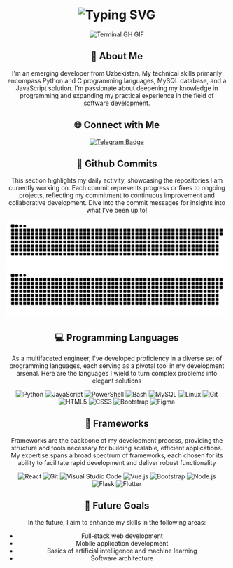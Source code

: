 <div align="center">
    <h1><img src="https://readme-typing-svg.herokuapp.com?font=Jetbrains+mono&size=40&duration=3000&color=33FF33&center=true&vCenter=true&width=435&lines=Hey..+I'm+Abdulaiz;This+is..;..my+Github..;" alt="Typing SVG"/></h1>
    <p><img src="termina-gh.gif" alt="Terminal GH GIF" /></p>
</div>

<div align="center">
    <h2>🚀 About Me</h2>
<!--     <p><img src="termina-gh.gif" alt="Terminal GH GIF" /></p> -->
        <p>I'm an emerging developer from Uzbekistan. My technical skills primarily encompass Python and C programming languages, MySQL database, and  a JavaScript solution. I'm passionate about deepening my knowledge in programming and expanding my practical experience in the field of software development.
</p>
</div>

<div align="center">
<h2 align="center" class="section-heading">🌐 Connect with Me</h2>

[![Telegram Badge](https://img.shields.io/badge/Telegram-Contact-blue)](https://t.me/codes_abdulazizbek)


<div align="center">
  <h2>🚀 Github Commits</h2>
    <p>This section highlights my daily activity, showcasing the repositories I am currently working on. Each commit represents progress or fixes to ongoing projects, reflecting my commitment to continuous improvement and collaborative development. Dive into the commit messages for insights into what I've been up to!</p>
  <img src="https://raw.githubusercontent.com/zanepearton/zanepearton/output/github-contribution-grid-snake-dark.svg#gh-dark-mode-only" alt="GitHub Contribution Grid Snake Animation Dark Mode"/>
  <img src="https://raw.githubusercontent.com/zanepearton/zanepearton/output/github-contribution-grid-snake.svg#gh-light-mode-only" alt="GitHub Contribution Grid Snake Animation Light Mode"/>
</div>


<h2 align="center" class="section-heading">💻 Programming Languages</h2>
<p> As a multifaceted engineer, I've developed proficiency in a diverse set of programming languages, each serving as a pivotal tool in my development arsenal. Here are the languages I wield to turn complex problems into elegant solutions</p>
<div align="center">
  <img src="https://img.shields.io/badge/Python-3776AB?style=for-the-badge&logo=python&logoColor=white" alt="Python"/>
  <img src="https://img.shields.io/badge/JavaScript-F7DF1E?style=for-the-badge&logo=javascript&logoColor=black" alt="JavaScript"/>
  <img src="https://img.shields.io/badge/PowerShell-5391FE?style=for-the-badge&logo=powershell&logoColor=white" alt="PowerShell"/>
  <img src="https://img.shields.io/badge/Bash-4EAA25?style=for-the-badge&logo=gnu-bash&logoColor=white" alt="Bash"/>
  <img src="https://img.shields.io/badge/MySQL-005C84?style=for-the-badge&logo=mysql&logoColor=white" alt="MySQL"/>
  <img src="https://img.shields.io/badge/Linux-FCC624?style=for-the-badge&logo=linux&logoColor=black" alt="Linux"/>
  <img src="https://img.shields.io/badge/Git-F05032?style=for-the-badge&logo=git&logoColor=white" alt="Git"/>
  <img src="https://img.shields.io/badge/HTML5-E34F26?style=for-the-badge&logo=html5&logoColor=white" alt="HTML5"/>
  <img src="https://img.shields.io/badge/CSS3-1572B6?style=for-the-badge&logo=css3&logoColor=white" alt="CSS3"/>
  <img src="https://img.shields.io/badge/Bootstrap-563D7C?style=for-the-badge&logo=bootstrap&logoColor=white" alt="Bootstrap"/>
  <img src="https://img.shields.io/badge/Figma-F24E1E?style=for-the-badge&logo=figma&logoColor=white" alt="Figma"/>
</div>

<h2 align="center" class="section-heading">🔧 Frameworks</h2>
<p>Frameworks are the backbone of my development process, providing the structure and tools necessary for building scalable, efficient applications. My expertise spans a broad spectrum of frameworks, each chosen for its ability to facilitate rapid development and deliver robust functionality</p>
<div align="center">
  <img src="https://img.shields.io/badge/React-20232A?style=for-the-badge&logo=react&logoColor=61DAFB" alt="React"/>
  <img src="https://img.shields.io/badge/Git-F05032?style=for-the-badge&logo=git&logoColor=white" alt="Git"/>
  <img src="https://img.shields.io/badge/Visual%20Studio%20Code-007ACC?style=for-the-badge&logo=visualstudiocode&logoColor=white" alt="Visual Studio Code"/>
  <img src="https://img.shields.io/badge/Vue.js-4FC08D?style=for-the-badge&logo=vuedotjs&logoColor=white" alt="Vue.js"/>
  <img src="https://img.shields.io/badge/Bootstrap-7952B3?style=for-the-badge&logo=bootstrap&logoColor=white" alt="Bootstrap"/>
  <img src="https://img.shields.io/badge/Node.js-339933?style=for-the-badge&logo=nodedotjs&logoColor=white" alt="Node.js"/>
  <img src="https://img.shields.io/badge/Flask-000000?style=for-the-badge&logo=flask&logoColor=white" alt="Flask"/>
  <img src="https://img.shields.io/badge/Flutter-02569B?style=for-the-badge&logo=flutter&logoColor=white" alt="Flutter"/> 
</div>
<!--
<div align="center">
  <h2 align="center" class="section-heading"> 💻 GitHub Stats</h2>
  <p>Peek into my GitHub stats to see how I juggle code, coffee, and collaborations! Dive in to check out the milestones of my digital journey!</p>
  <table align="center" width="100%" height="100%">
    <tr>
      <td><img style="border: none;" src="https://github-profile-summary-cards.vercel.app/api/cards/profile-details?username=Abdulaziz_c5&theme=github_dark" alt="Abdulaziz_c5's GitHub Stats"/></td>
      <td><img style="border: none;" src="https://github-readme-streak-stats.herokuapp.com/?user=Abdulaziz_c5&theme=merko" alt="Abdulaziz_c5's Contribution Streak"/></td>
    </tr>
  </table>
-->
<!--
  <table align="center" width="100%" height="100%">
    <tr>
      <td><img style="border: none;" src="https://github-profile-summary-cards.vercel.app/api/cards/stats?username=Abdulaziz_c5&theme=github_dark" alt="Abdulaziz_c5's GitHub Stats"/></td>
      <td><img style="border: none;" src="https://github-profile-summary-cards.vercel.app/api/cards/productive-time?username=Abdulaziz_c5&theme=github_dark&utcOffset=10" alt="Abdulaziz_c5's GitHub Stats"/></td>
      <td><img style="border: none;" src="https://github-profile-summary-cards.vercel.app/api/cards/repos-per-language?username=Abdulaziz_c5&theme=github_dark" alt="Abdulaziz_c5's GitHub Stats"/></td>
      <td><img style="border: none;" src="https://github-profile-summary-cards.vercel.app/api/cards/most-commit-language?username=Abdulaziz_c5&theme=github_dark" alt="Abdulaziz_c5's GitHub Stats"/></td>
    </tr>
  </table>
</div>
-->

<div style="text-align: center;">
        <h2>🎯 Future Goals</h2>
        <p>In the future, I aim to enhance my skills in the following areas:</p>
        <ul>
            <li>Full-stack web development</li>
            <li>Mobile application development</li>
            <li>Basics of artificial intelligence and machine learning</li>
            <li>Software architecture</li>
        </ul>
    </div>

</body>
</html>
